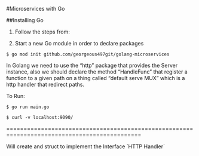 #Microservices with Go

##Installing Go

1. Follow the steps from:

2. Start a new Go module in order to declare packages

`$ go mod init github.com/georgeous497git/golang-microservices`


In Golang we need to use the “http” package that provides the Server instance, also we should declare the method “HandleFunc” that register a function to a given path on a thing called “default serve MUX” which is a http handler that redirect paths. 

To Run:

`$ go run main.go`

`$ curl -v localhost:9090/`

=============================================================================================

Will create and struct to implement the Interface ´HTTP Handler´

